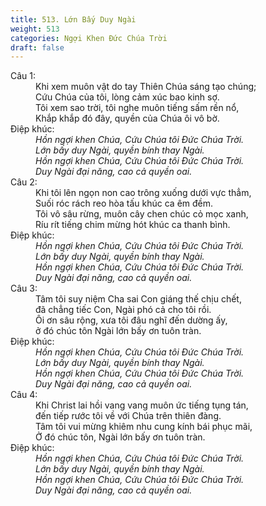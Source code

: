 ```yaml
---
title: 513. Lớn Bấy Duy Ngài
weight: 513
categories: Ngợi Khen Đức Chúa Trời
draft: false
---
```

<dl><dt>Câu 1:</dt><dd data-verse="1">Khi xem muôn vật do tay Thiên Chúa sáng tạo chúng; <br/>Cứu Chúa của tôi, lòng cảm xúc bao kinh sợ. <br/>Tôi xem sao trời, tôi nghe muôn tiếng sấm rền nổ, <br/>Khắp khắp đó đây, quyền của Chúa ôi vô bờ. </dd><dt>Điệp khúc:</dt><dd data-chorus="1"><em>Hồn ngợi khen Chúa, Cứu Chúa tôi Đức Chúa Trời. <br/>Lớn bấy duy Ngài, quyền bính thay Ngài. <br/>Hồn ngợi khen Chúa, Cứu Chúa tôi Đức Chúa Trời. <br/>Duy Ngài đại năng, cao cả quyền oai. </em></dd><dt>Câu 2:</dt><dd data-verse="2">Khi tôi lên ngọn non cao trông xuống dưới vực thẳm, <br/>Suối róc rách reo hòa tấu khúc ca êm đềm. <br/>Tôi vô sâu rừng, muôn cây chen chúc cỏ mọc xanh, <br/>Ríu rít tiếng chim mừng hót khúc ca thanh bình. </dd><dt>Điệp khúc:</dt><dd data-chorus="1"><em>Hồn ngợi khen Chúa, Cứu Chúa tôi Đức Chúa Trời. <br/>Lớn bấy duy Ngài, quyền bính thay Ngài. <br/>Hồn ngợi khen Chúa, Cứu Chúa tôi Đức Chúa Trời. <br/>Duy Ngài đại năng, cao cả quyền oai. </em></dd><dt>Câu 3:</dt><dd data-verse="3">Tâm tôi suy niệm Cha sai Con giáng thế chịu chết, <br/>đã chẳng tiếc Con, Ngài phó cả cho tôi rồi. <br/>Ôi ơn sâu rộng, xưa tôi đâu nghĩ đến dường ấy, <br/>ở đó chúc tôn Ngài lớn bấy ơn tuôn tràn. </dd><dt>Điệp khúc:</dt><dd data-chorus="1"><em>Hồn ngợi khen Chúa, Cứu Chúa tôi Đức Chúa Trời. <br/>Lớn bấy duy Ngài, quyền bính thay Ngài. <br/>Hồn ngợi khen Chúa, Cứu Chúa tôi Đức Chúa Trời. <br/>Duy Ngài đại năng, cao cả quyền oai. </em></dd><dt>Câu 4:</dt><dd data-verse="4">Khi Christ lai hồi vang vang muôn ức tiếng tụng tán, <br/>đến tiếp rước tôi về với Chúa trên thiên đàng. <br/>Tâm tôi vui mừng khiêm nhu cung kính bái phục mãi, <br/>Ở đó chúc tôn, Ngài lớn bấy ơn tuôn tràn. </dd><dt>Điệp khúc:</dt><dd data-chorus="1"><em>Hồn ngợi khen Chúa, Cứu Chúa tôi Đức Chúa Trời. <br/>Lớn bấy duy Ngài, quyền bính thay Ngài. <br/>Hồn ngợi khen Chúa, Cứu Chúa tôi Đức Chúa Trời. <br/>Duy Ngài đại năng, cao cả quyền oai. </em></dd></dl>